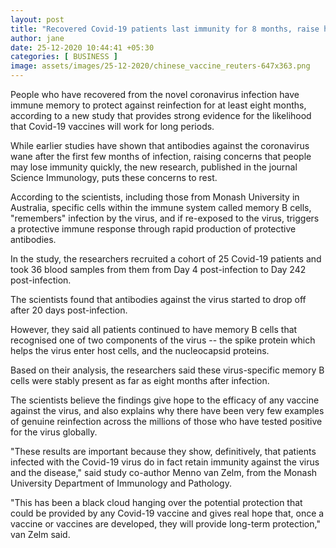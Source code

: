 ```yaml
---
layout: post
title: "Recovered Covid-19 patients last immunity for 8 months, raise hopes for vaccine: Study"
author: jane 
date: 25-12-2020 10:44:41 +05:30 
categories: [ BUSINESS ] 
image: assets/images/25-12-2020/chinese_vaccine_reuters-647x363.png
---
```

People who have recovered from the novel coronavirus infection have immune memory to protect against reinfection for at least eight months, according to a new study that provides strong evidence for the likelihood that Covid-19 vaccines will work for long periods.

While earlier studies have shown that antibodies against the coronavirus wane after the first few months of infection, raising concerns that people may lose immunity quickly, the new research, published in the journal Science Immunology, puts these concerns to rest.

According to the scientists, including those from Monash University in Australia, specific cells within the immune system called memory B cells, "remembers" infection by the virus, and if re-exposed to the virus, triggers a protective immune response through rapid production of protective antibodies.

In the study, the researchers recruited a cohort of 25 Covid-19 patients and took 36 blood samples from them from Day 4 post-infection to Day 242 post-infection.

The scientists found that antibodies against the virus started to drop off after 20 days post-infection.

However, they said all patients continued to have memory B cells that recognised one of two components of the virus -- the spike protein which helps the virus enter host cells, and the nucleocapsid proteins.

Based on their analysis, the researchers said these virus-specific memory B cells were stably present as far as eight months after infection.

The scientists believe the findings give hope to the efficacy of any vaccine against the virus, and also explains why there have been very few examples of genuine reinfection across the millions of those who have tested positive for the virus globally.

"These results are important because they show, definitively, that patients infected with the Covid-19 virus do in fact retain immunity against the virus and the disease," said study co-author Menno van Zelm, from the Monash University Department of Immunology and Pathology.

"This has been a black cloud hanging over the potential protection that could be provided by any Covid-19 vaccine and gives real hope that, once a vaccine or vaccines are developed, they will provide long-term protection," van Zelm said.